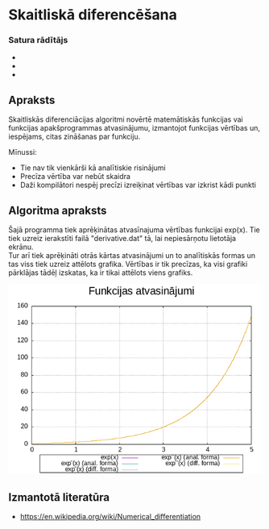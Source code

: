 # Skaitliskā diferencēšana

### Satura rādītājs
-
-
-

## Apraksts
Skaitliskās diferenciācijas algoritmi novērtē matemātiskās funkcijas vai funkcijas apakšprogrammas atvasinājumu, izmantojot funkcijas vērtības un, iespējams, citas zināšanas par funkciju.  
  
Mīnussi:
  
- Tie nav tik vienkārši kā analītiskie risinājumi
- Precīza vērtība var nebūt skaidra
- Daži kompilātori nespēj precīzi izreiķinat vērtības var izkrist kādi punkti

## Algoritma apraksts
Šajā programma tiek aprēķinātas atvasīnajuma vērtības funkcijai exp(x). Tie tiek uzreiz ierakstīti failā "derivative.dat" tā, lai nepiesārņotu lietotāja ekrānu.  
Tur arī tiek aprēķināti otrās kārtas atvasinājumi un to analītiskās formas un tas viss tiek uzreiz attēlots grafika. Vērtības ir tik precīzas, ka visi grafiki pārklājas tādēļ izskatas, ka ir tikai attēlots viens grafiks.
  
![grafiks](https://github.com/Kaste245/RTR105/blob/main/Laboratorywork/LD3_LW3/graph3.png?raw=true)  

## Izmantotā literatūra
- https://en.wikipedia.org/wiki/Numerical_differentiation


